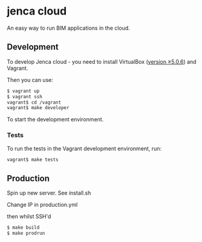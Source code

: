 # jenca cloud

An easy way to run BIM applications in the cloud.

## Development

To develop Jenca cloud - you need to install VirtualBox ([version ≥5.0.6](https://www.virtualbox.org/ticket/14563)) and Vagrant.

Then you can use:

```bash
$ vagrant up
$ vagrant ssh
vagrant$ cd /vagrant
vagrant$ make developer
```

To start the development environment.

### Tests

To run the tests in the Vagrant development environment, run:


```bash
vagrant$ make tests
```

## Production

Spin up new server. See install.sh

Change IP in production.yml

then whilst SSH'd

```bash
$ make build
$ make prodrun
```